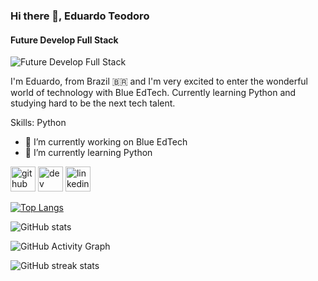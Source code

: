### Hi there 👋, Eduardo Teodoro
#### Future Develop Full Stack
![Future Develop Full Stack](https://scontent.fcgh36-1.fna.fbcdn.net/v/t1.6435-9/s960x960/184338961_4147255198660108_1464095277390158377_n.jpg?_nc_cat=100&ccb=1-3&_nc_sid=e3f864&_nc_ohc=AqrN8U_bv4AAX-F7dpD&_nc_ht=scontent.fcgh36-1.fna&tp=7&oh=0760ab7dd4e75ad79ac03d5ce52bb815&oe=60BC4D40)

I'm Eduardo, from Brazil 🇧🇷 and I'm very excited to enter the wonderful world of technology with Blue EdTech. Currently learning Python and studying hard to be the next tech talent.

Skills: Python

- 🔭 I’m currently working on Blue EdTech 
- 🌱 I’m currently learning Python 


[<img src='https://cdn.jsdelivr.net/npm/simple-icons@3.0.1/icons/github.svg' alt='github' height='40'>](https://github.com/GHEPT)  [<img src='https://cdn.jsdelivr.net/npm/simple-icons@3.0.1/icons/dev-dot-to.svg' alt='dev' height='40'>](https://dev.to/GHEPT)  [<img src='https://cdn.jsdelivr.net/npm/simple-icons@3.0.1/icons/linkedin.svg' alt='linkedin' height='40'>](https://www.linkedin.com/in/linkedin.com/epteodoro/)  

[![Top Langs](https://github-readme-stats.vercel.app/api/top-langs/?username=GHEPT)](https://github.com/anuraghazra/github-readme-stats)

![GitHub stats](https://github-readme-stats.vercel.app/api?username=GHEPT&show_icons=true)  

![GitHub Activity Graph](https://activity-graph.herokuapp.com/graph?username=GHEPT)  

![GitHub streak stats](https://github-readme-streak-stats.herokuapp.com/?user=GHEPT)  

